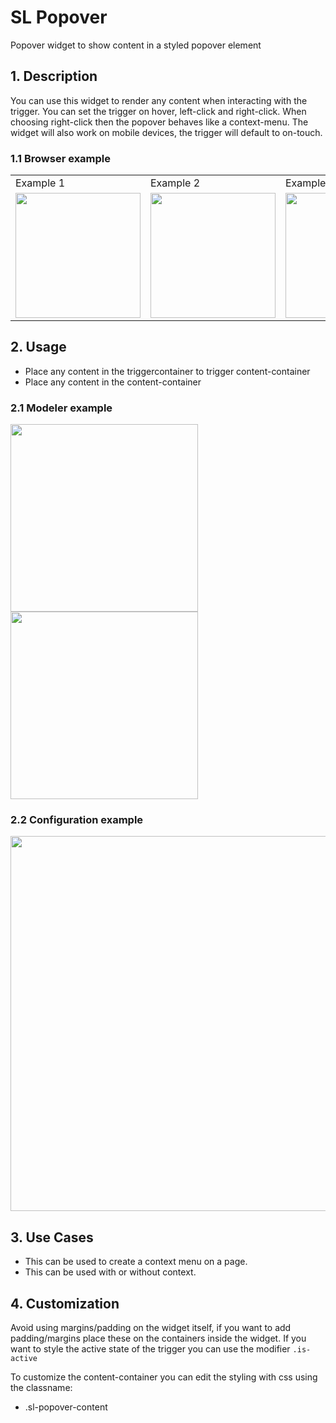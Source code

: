 # SL Popover

Popover widget to show content in a styled popover element

## 1. Description

You can use this widget to render any content when interacting with the trigger. You can set the trigger on hover, left-click and right-click. When choosing right-click then the popover behaves like a context-menu. The widget will also work on mobile devices, the trigger will default to on-touch.

### 1.1 Browser example

<table><tbody><tr><td>Example 1</td><td>Example 2</td><td>Example 3</td></tr><tr><td><img src="https://raw.githubusercontent.com/simplylogicninjas/sl-widget-popover/main/docs/images/popover_browser_example.png" width="200"></td><td><img src="https://raw.githubusercontent.com/simplylogicninjas/sl-widget-popover/main/docs/images/popover_browser_example4.png" width="200"></td><td><img src="https://raw.githubusercontent.com/simplylogicninjas/sl-widget-popover/main/docs/images/popover_browser_example4.png" width="200"></td></tr></tbody></table>

## 2. Usage

* Place any content in the triggercontainer to trigger content-container
* Place any content in the content-container

### 2.1 Modeler example

<img src="https://raw.githubusercontent.com/simplylogicninjas/sl-widget-popover/main/docs/images/modeler_example.png" width="300">
<img src="https://raw.githubusercontent.com/simplylogicninjas/sl-widget-popover/main/docs/images/modeler_example2.png" width="300">

### 2.2 Configuration example

<img src="https://raw.githubusercontent.com/simplylogicninjas/sl-widget-popover/main/docs/images/popover_general_tab.png" width="600">

## 3. Use Cases

* This can be used to create a context menu on a page.
* This can be used with or without context.

## 4. Customization

Avoid using margins/padding on the widget itself, if you want to add padding/margins place these on the containers inside the widget.
If you want to style the active state of the trigger you can use the modifier ``.is-active``

To customize the content-container you can edit the styling with css using the classname:

* .sl-popover-content